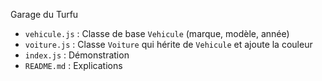   Garage du Turfu

- `vehicule.js` : Classe de base `Vehicule` (marque, modèle, année)
- `voiture.js` : Classe `Voiture` qui hérite de `Vehicule` et ajoute la couleur
- `index.js` : Démonstration
- `README.md` : Explications

